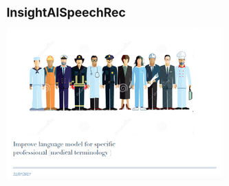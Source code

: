 # InsightAISpeechRec

![](https://github.com/sahbayahya/InsightAISpeechRec/blob/master/data/Titleslide.png?raw=true)
